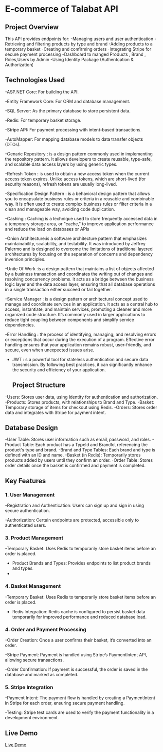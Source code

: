 # E-commerce of Talabat API
## Project Overview
This API provides endpoints for:
-Managing users and user authentication
-Retrieving and filtering products by type and brand
-Adding products to a temporary basket
-Creating and confirming orders
-Integrating Stripe for secure payment processing
-Dashboard to manged Products , Brand , Roles,Users by Admin
-Using Identity Package (Authentcation & Authorization)
## Technologies Used
-ASP.NET Core: For building the API.

-Entity Framework Core: For ORM and database management.

-SQL Server: As the primary database to store persistent data.

-Redis: For temporary basket storage.

-Stripe API: For payment processing with intent-based transactions.

-AutoMapper: For mapping database models to data transfer objects (DTOs).

-Genaric Repository : is a design pattern commonly used in implementing the repository pattern. It allows developers to create reusable, type-safe, and scalable data access layers by using generic types.

-Refresh Token :  is used to obtain a new access token when the current access token expires. Unlike access tokens, which are short-lived (for security reasons), refresh tokens are usually long-lived.

-Specification Design Pattern : is a behavioral design pattern that allows you to encapsulate business rules or criteria in a reusable and combinable way. It is often used to create complex business rules or filter criteria in a clean and manageable way, avoiding code duplication.

-Cashing : Caching is a technique used to store frequently accessed data in a temporary storage area, or "cache," to improve application performance and reduce the load on databases or APIs

-Onion Architecture:is a software architecture pattern that emphasizes maintainability, scalability, and testability. It was introduced by Jeffrey Palermo and is designed to overcome the limitations of traditional layered architectures by focusing on the separation of concerns and dependency inversion principles.
 
 -Unite Of Work :is a design pattern that maintains a list of objects affected by a business transaction and coordinates the writing out of changes and resolving concurrency problems. It acts as a bridge between the business logic layer and the data access layer, ensuring that all database operations in a single transaction either succeed or fail together.
 
-Service Manager : is a design pattern or architectural concept used to manage and coordinate services in an application. It acts as a central hub to access, instantiate, and maintain services, promoting a cleaner and more organized code structure. It’s commonly used in larger applications to reduce tight coupling between components and simplify service dependencies.
 
 -Error Handling : the process of identifying, managing, and resolving errors or exceptions that occur during the execution of a program. Effective error handling ensures that your application remains robust, user-friendly, and secure, even when unexpected issues arise.
 
- JWT : s a powerful tool for stateless authentication and secure data transmission. By following best practices, it can significantly enhance the security and efficiency of your application.

  ## Project Structure
-Users: Stores user data, using Identity for authentication and authorization.
-Products: Stores products, with relationships to Brand and Type.
-Basket: Temporary storage of items for checkout using Redis.
-Orders: Stores order data and integrates with Stripe for payment intent.

## Database Design
-User Table: Stores user information such as email, password, and roles.
-Product Table: Each product has a TypeId and BrandId, referencing the product's type and brand.
-Brand and Type Tables: Each brand and type is defined with an ID and name.
-Basket (in Redis): Temporarily stores products added by users until they confirm an order.
-Order Table: Stores order details once the basket is confirmed and payment is completed.

## Key Features
### 1. User Management
-Registration and Authentication: Users can sign up and sign in using secure authentication.

-Authorization: Certain endpoints are protected, accessible only to authenticated users.

### 3. Product Management
-Temporary Basket: Uses Redis to temporarily store basket items before an order is placed.

- Product Brands and Types: Provides endpoints to list product brands and types.
- 
### 4. Basket Management
-Temporary Basket: Uses Redis to temporarily store basket items before an order is placed.

- Redis Integration: Redis cache is configured to persist basket data temporarily for improved performance and reduced database load.

### 4. Order and Payment Processing
-Order Creation: Once a user confirms their basket, it’s converted into an order.

-Stripe Payment: Payment is handled using Stripe’s PaymentIntent API, allowing secure transactions.

-Order Confirmation: If payment is successful, the order is saved in the database and marked as completed.

### 5. Stripe Integration
   -Payment Intent: The payment flow is handled by creating a PaymentIntent in Stripe for each order, ensuring secure payment handling.
   
   -Testing: Stripe test cards are used to verify the payment functionality in a development environment.
   

## Live Demo
[Live Demo](https://www.linkedin.com/posts/mohamed-hamdy-190b5b228_aspnet-webapis-ecommerce-activity-7273545399485804544-djkv?utm_source=share&utm_medium=member_desktop)


  








